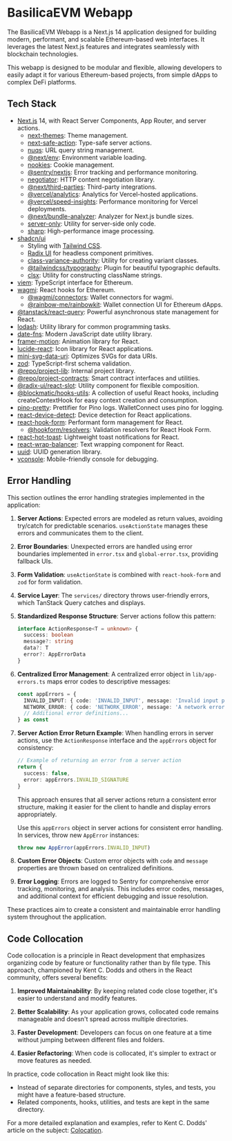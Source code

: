 # BasilicaEVM Webapp

The BasilicaEVM Webapp is a Next.js 14 application designed for building modern, performant, and scalable Ethereum-based web interfaces. It leverages the latest Next.js features and integrates seamlessly with blockchain technologies.

This webapp is designed to be modular and flexible, allowing developers to easily adapt it for various Ethereum-based projects, from simple dApps to complex DeFi platforms.

## Tech Stack

- [Next.js](https://nextjs.org) 14, with React Server Components, App Router, and server actions.
  - [next-themes](https://github.com/pacocoursey/next-themes): Theme management.
  - [next-safe-action](https://github.com/TheEdoRan/next-safe-action): Type-safe server actions.
  - [nuqs](https://github.com/47ng/nuqs): URL query string management.
  - [@next/env](https://github.com/vercel/next.js/tree/canary/packages/next-env): Environment variable loading.
  - [nookies](https://github.com/maticzav/nookies): Cookie management.
  - [@sentry/nextjs](https://docs.sentry.io/platforms/javascript/guides/nextjs/): Error tracking and performance monitoring.
  - [negotiator](https://github.com/jshttp/negotiator): HTTP content negotiation library.
  - [@next/third-parties](https://github.com/vercel/next.js/tree/canary/packages/third-parties): Third-party integrations.
  - [@vercel/analytics](https://vercel.com/analytics): Analytics for Vercel-hosted applications.
  - [@vercel/speed-insights](https://vercel.com/docs/speed-insights): Performance monitoring for Vercel deployments.
  - [@next/bundle-analyzer](https://github.com/vercel/next.js/tree/canary/packages/next-bundle-analyzer): Analyzer for Next.js bundle sizes.
  - [server-only](https://github.com/vercel/server-only): Utility for server-side only code.
  - [sharp](https://sharp.pixelplumbing.com/): High-performance image processing.
- [shadcn/ui](https://ui.shadcn.com)
  - Styling with [Tailwind CSS](https://tailwindcss.com).
  - [Radix UI](https://radix-ui.com) for headless component primitives.
  - [class-variance-authority](https://cva.style/docs): Utility for creating variant classes.
  - [@tailwindcss/typography](https://tailwindcss.com/docs/typography-plugin): Plugin for beautiful typographic defaults.
  - [clsx](https://github.com/lukeed/clsx): Utility for constructing className strings.
- [viem](https://viem.sh/): TypeScript interface for Ethereum.
- [wagmi](https://wagmi.sh/): React hooks for Ethereum.
  - [@wagmi/connectors](https://wagmi.sh/react/connectors): Wallet connectors for wagmi.
  - [@rainbow-me/rainbowkit](https://www.rainbowkit.com/): Wallet connection UI for Ethereum dApps.
- [@tanstack/react-query](https://tanstack.com/query/latest): Powerful asynchronous state management for React.
- [lodash](https://lodash.com/): Utility library for common programming tasks.
- [date-fns](https://date-fns.org/): Modern JavaScript date utility library.
- [framer-motion](https://www.framer.com/motion/): Animation library for React.
- [lucide-react](https://lucide.dev/): Icon library for React applications.
- [mini-svg-data-uri](https://github.com/tigt/mini-svg-data-uri): Optimizes SVGs for data URIs.
- [zod](https://zod.dev/): TypeScript-first schema validation.
- [@repo/project-lib](workspace:*): Internal project library.
- [@repo/project-contracts](workspace:*): Smart contract interfaces and utilities.
- [@radix-ui/react-slot](https://www.radix-ui.com/primitives/docs/utilities/slot): Utility component for flexible composition.
- [@blockmatic/hooks-utils](https://github.com/blockmatic/hooks-utils): A collection of useful React hooks, including createContextHook for easy context creation and consumption.
- [pino-pretty](https://github.com/pinojs/pino-pretty): Prettifier for Pino logs. WalletConnect uses pino for logging.
- [react-device-detect](https://github.com/duskload/react-device-detect): Device detection for React applications.
- [react-hook-form](https://react-hook-form.com/): Performant form management for React.
  - [@hookform/resolvers](https://github.com/react-hook-form/resolvers): Validation resolvers for React Hook Form.
- [react-hot-toast](https://react-hot-toast.com/): Lightweight toast notifications for React.
- [react-wrap-balancer](https://github.com/shuding/react-wrap-balancer): Text wrapping component for React.
- [uuid](https://github.com/uuidjs/uuid): UUID generation library.
- [vconsole](https://github.com/Tencent/vConsole): Mobile-friendly console for debugging.

## Error Handling

This section outlines the error handling strategies implemented in the application:

1. **Server Actions**: Expected errors are modeled as return values, avoiding try/catch for predictable scenarios. `useActionState` manages these errors and communicates them to the client.

2. **Error Boundaries**: Unexpected errors are handled using error boundaries implemented in `error.tsx` and `global-error.tsx`, providing fallback UIs.

3. **Form Validation**: `useActionState` is combined with `react-hook-form` and `zod` for form validation.

4. **Service Layer**: The `services/` directory throws user-friendly errors, which TanStack Query catches and displays.

5. **Standardized Response Structure**: Server actions follow this pattern:

   ```typescript
   interface ActionResponse<T = unknown> {
     success: boolean
     message?: string
     data?: T
     error?: AppErrorData
   }
   ```
6. **Centralized Error Management**: A centralized error object in `lib/app-errors.ts` maps error codes to descriptive messages:

   ```typescript
   const appErrors = {
     INVALID_INPUT: { code: 'INVALID_INPUT', message: 'Invalid input provided' },
     NETWORK_ERROR: { code: 'NETWORK_ERROR', message: 'A network error occurred' },
     // Additional error definitions...
   } as const
   ```


7. **Server Action Error Return Example**: When handling errors in server actions, use the `ActionResponse` interface and the `appErrors` object for consistency:

   ```typescript
   // Example of returning an error from a server action
   return {
     success: false,
     error: appErrors.INVALID_SIGNATURE
   }
   ```

   This approach ensures that all server actions return a consistent error structure, making it easier for the client to handle and display errors appropriately.

   Use this `appErrors` object in server actions for consistent error handling. In services, throw new `AppError` instances:

   ```typescript
   throw new AppError(appErrors.INVALID_INPUT)
   ```

7. **Custom Error Objects**: Custom error objects with `code` and `message` properties are thrown based on centralized definitions.

8. **Error Logging**: Errors are logged to Sentry for comprehensive error tracking, monitoring, and analysis. This includes error codes, messages, and additional context for efficient debugging and issue resolution.


These practices aim to create a consistent and maintainable error handling system throughout the application. 


## Code Collocation

Code collocation is a principle in React development that emphasizes organizing code by feature or functionality rather than by file type. This approach, championed by Kent C. Dodds and others in the React community, offers several benefits:

1. **Improved Maintainability**: By keeping related code close together, it's easier to understand and modify features.

2. **Better Scalability**: As your application grows, collocated code remains manageable and doesn't spread across multiple directories.

3. **Faster Development**: Developers can focus on one feature at a time without jumping between different files and folders.

4. **Easier Refactoring**: When code is collocated, it's simpler to extract or move features as needed.

In practice, code collocation in React might look like this:

- Instead of separate directories for components, styles, and tests, you might have a feature-based structure.
- Related components, hooks, utilities, and tests are kept in the same directory.

For a more detailed explanation and examples, refer to Kent C. Dodds' article on the subject: [Colocation](https://kentcdodds.com/blog/colocation).